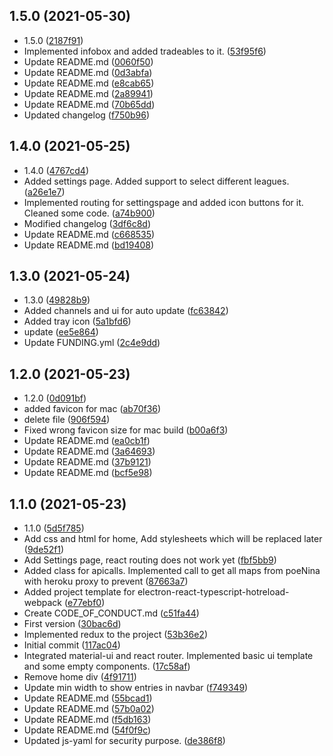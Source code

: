 ## 1.5.0 (2021-05-30)

* 1.5.0 ([2187f91](https://github.com/StefanKunde/Trademaster-Electron-Path-of-exile-tool/commit/2187f91))
* Implemented infobox and added tradeables to it. ([53f95f6](https://github.com/StefanKunde/Trademaster-Electron-Path-of-exile-tool/commit/53f95f6))
* Update README.md ([0060f50](https://github.com/StefanKunde/Trademaster-Electron-Path-of-exile-tool/commit/0060f50))
* Update README.md ([0d3abfa](https://github.com/StefanKunde/Trademaster-Electron-Path-of-exile-tool/commit/0d3abfa))
* Update README.md ([e8cab65](https://github.com/StefanKunde/Trademaster-Electron-Path-of-exile-tool/commit/e8cab65))
* Update README.md ([2a89941](https://github.com/StefanKunde/Trademaster-Electron-Path-of-exile-tool/commit/2a89941))
* Update README.md ([70b65dd](https://github.com/StefanKunde/Trademaster-Electron-Path-of-exile-tool/commit/70b65dd))
* Updated changelog ([f750b96](https://github.com/StefanKunde/Trademaster-Electron-Path-of-exile-tool/commit/f750b96))



## 1.4.0 (2021-05-25)

* 1.4.0 ([4767cd4](https://github.com/StefanKunde/Trademaster-Electron-Path-of-exile-tool/commit/4767cd4))
* Added settings page. Added support to select different leagues. ([a26e1e7](https://github.com/StefanKunde/Trademaster-Electron-Path-of-exile-tool/commit/a26e1e7))
* Implemented routing for settingspage and added icon buttons for it. Cleaned some code. ([a74b900](https://github.com/StefanKunde/Trademaster-Electron-Path-of-exile-tool/commit/a74b900))
* Modified changelog ([3df6c8d](https://github.com/StefanKunde/Trademaster-Electron-Path-of-exile-tool/commit/3df6c8d))
* Update README.md ([c668535](https://github.com/StefanKunde/Trademaster-Electron-Path-of-exile-tool/commit/c668535))
* Update README.md ([bd19408](https://github.com/StefanKunde/Trademaster-Electron-Path-of-exile-tool/commit/bd19408))



## 1.3.0 (2021-05-24)

* 1.3.0 ([49828b9](https://github.com/StefanKunde/Trademaster-Electron-Path-of-exile-tool/commit/49828b9))
* Added channels and ui for auto update ([fc63842](https://github.com/StefanKunde/Trademaster-Electron-Path-of-exile-tool/commit/fc63842))
* Added tray icon ([5a1bfd6](https://github.com/StefanKunde/Trademaster-Electron-Path-of-exile-tool/commit/5a1bfd6))
* update ([ee5e864](https://github.com/StefanKunde/Trademaster-Electron-Path-of-exile-tool/commit/ee5e864))
* Update FUNDING.yml ([2c4e9dd](https://github.com/StefanKunde/Trademaster-Electron-Path-of-exile-tool/commit/2c4e9dd))



## 1.2.0 (2021-05-23)

* 1.2.0 ([0d091bf](https://github.com/StefanKunde/Trademaster-Electron-Path-of-exile-tool/commit/0d091bf))
* added favicon for mac ([ab70f36](https://github.com/StefanKunde/Trademaster-Electron-Path-of-exile-tool/commit/ab70f36))
* delete file ([906f594](https://github.com/StefanKunde/Trademaster-Electron-Path-of-exile-tool/commit/906f594))
* Fixed wrong favicon size for mac build ([b00a6f3](https://github.com/StefanKunde/Trademaster-Electron-Path-of-exile-tool/commit/b00a6f3))
* Update README.md ([ea0cb1f](https://github.com/StefanKunde/Trademaster-Electron-Path-of-exile-tool/commit/ea0cb1f))
* Update README.md ([3a64693](https://github.com/StefanKunde/Trademaster-Electron-Path-of-exile-tool/commit/3a64693))
* Update README.md ([37b9121](https://github.com/StefanKunde/Trademaster-Electron-Path-of-exile-tool/commit/37b9121))
* Update README.md ([bcf5e98](https://github.com/StefanKunde/Trademaster-Electron-Path-of-exile-tool/commit/bcf5e98))



## 1.1.0 (2021-05-23)

* 1.1.0 ([5d5f785](https://github.com/StefanKunde/Trademaster-Electron-Path-of-exile-tool/commit/5d5f785))
* Add css and html for home, Add stylesheets which will be replaced later ([9de52f1](https://github.com/StefanKunde/Trademaster-Electron-Path-of-exile-tool/commit/9de52f1))
* Add Settings page, react routing does not work yet ([fbf5bb9](https://github.com/StefanKunde/Trademaster-Electron-Path-of-exile-tool/commit/fbf5bb9))
* Added class for apicalls. Implemented call to get all maps from poeNina with heroku proxy to prevent ([87663a7](https://github.com/StefanKunde/Trademaster-Electron-Path-of-exile-tool/commit/87663a7))
* Added project template for electron-react-typescript-hotreload-webpack ([e77ebf0](https://github.com/StefanKunde/Trademaster-Electron-Path-of-exile-tool/commit/e77ebf0))
* Create CODE_OF_CONDUCT.md ([c51fa44](https://github.com/StefanKunde/Trademaster-Electron-Path-of-exile-tool/commit/c51fa44))
* First version ([30bac6d](https://github.com/StefanKunde/Trademaster-Electron-Path-of-exile-tool/commit/30bac6d))
* Implemented redux to the project ([53b36e2](https://github.com/StefanKunde/Trademaster-Electron-Path-of-exile-tool/commit/53b36e2))
* Initial commit ([117ac04](https://github.com/StefanKunde/Trademaster-Electron-Path-of-exile-tool/commit/117ac04))
* Integrated material-ui and react router. Implemented basic ui template and some empty components. ([17c58af](https://github.com/StefanKunde/Trademaster-Electron-Path-of-exile-tool/commit/17c58af))
* Remove home div ([4f91711](https://github.com/StefanKunde/Trademaster-Electron-Path-of-exile-tool/commit/4f91711))
* Update min width to show entries in navbar ([f749349](https://github.com/StefanKunde/Trademaster-Electron-Path-of-exile-tool/commit/f749349))
* Update README.md ([55bcad1](https://github.com/StefanKunde/Trademaster-Electron-Path-of-exile-tool/commit/55bcad1))
* Update README.md ([57b0a02](https://github.com/StefanKunde/Trademaster-Electron-Path-of-exile-tool/commit/57b0a02))
* Update README.md ([f5db163](https://github.com/StefanKunde/Trademaster-Electron-Path-of-exile-tool/commit/f5db163))
* Update README.md ([54f0f9c](https://github.com/StefanKunde/Trademaster-Electron-Path-of-exile-tool/commit/54f0f9c))
* Updated js-yaml for security purpose. ([de386f8](https://github.com/StefanKunde/Trademaster-Electron-Path-of-exile-tool/commit/de386f8))



